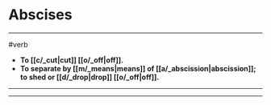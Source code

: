 # Abscises
---
#verb
- **To [[c/_cut|cut]] [[o/_off|off]].**
- **To separate by [[m/_means|means]] of [[a/_abscission|abscission]]; to shed or [[d/_drop|drop]] [[o/_off|off]].**
---
---
